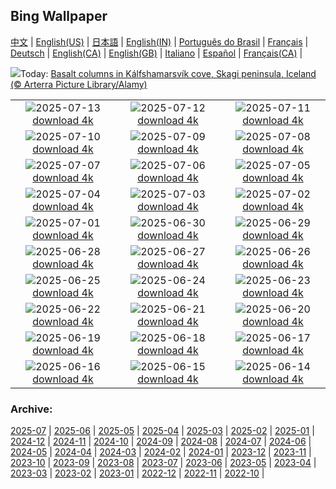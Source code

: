 ## Bing Wallpaper
[中文](README.md) |                     [English(US)](en-US.md) |                     [日本語](ja-JP.md) |                     [English(IN)](en-IN.md) |                     [Português do Brasil](pt-BR.md) |                     [Français](fr-FR.md) |                     [Deutsch](de-DE.md) |                     [English(CA)](en-CA.md) |                     [English(GB)](en-GB.md) |                     [Italiano](it-IT.md) |                     [Español](es-ES.md) |                     [Français(CA)](fr-CA.md) |                    

![](https://www.bing.com/th?id=OHR.BasaltColumns_EN-CA4039785638_UHD.jpg&w=1000)Today: [Basalt columns in Kálfshamarsvík cove, Skagi peninsula, Iceland (© Arterra Picture Library/Alamy)](https://www.bing.com/th?id=OHR.BasaltColumns_EN-CA4039785638_UHD.jpg)

|      |      |      |
| :----: | :----: | :----: |
|![](https://www.bing.com/th?id=OHR.ThomsonGazelle_EN-CA9696742012_UHD.jpg&pid=hp&w=384&h=216&rs=1&c=4)2025-07-13 [download 4k](https://www.bing.com/th?id=OHR.ThomsonGazelle_EN-CA9696742012_UHD.jpg)|![](https://www.bing.com/th?id=OHR.TokyoSunrise_EN-CA3623900157_UHD.jpg&pid=hp&w=384&h=216&rs=1&c=4)2025-07-12 [download 4k](https://www.bing.com/th?id=OHR.TokyoSunrise_EN-CA3623900157_UHD.jpg)|![](https://www.bing.com/th?id=OHR.BahamaBlues_EN-CA4070961234_UHD.jpg&pid=hp&w=384&h=216&rs=1&c=4)2025-07-11 [download 4k](https://www.bing.com/th?id=OHR.BahamaBlues_EN-CA4070961234_UHD.jpg)|
|![](https://www.bing.com/th?id=OHR.ConstitucionStation_EN-CA3916160090_UHD.jpg&pid=hp&w=384&h=216&rs=1&c=4)2025-07-10 [download 4k](https://www.bing.com/th?id=OHR.ConstitucionStation_EN-CA3916160090_UHD.jpg)|![](https://www.bing.com/th?id=OHR.SecedaPeak_EN-CA3724854798_UHD.jpg&pid=hp&w=384&h=216&rs=1&c=4)2025-07-09 [download 4k](https://www.bing.com/th?id=OHR.SecedaPeak_EN-CA3724854798_UHD.jpg)|![](https://www.bing.com/th?id=OHR.ShetlandGannets_EN-CA3506391267_UHD.jpg&pid=hp&w=384&h=216&rs=1&c=4)2025-07-08 [download 4k](https://www.bing.com/th?id=OHR.ShetlandGannets_EN-CA3506391267_UHD.jpg)|
|![](https://www.bing.com/th?id=OHR.MesquiteFlats_EN-CA9795288492_UHD.jpg&pid=hp&w=384&h=216&rs=1&c=4)2025-07-07 [download 4k](https://www.bing.com/th?id=OHR.MesquiteFlats_EN-CA9795288492_UHD.jpg)|![](https://www.bing.com/th?id=OHR.TourCyclists_EN-CA3150414596_UHD.jpg&pid=hp&w=384&h=216&rs=1&c=4)2025-07-06 [download 4k](https://www.bing.com/th?id=OHR.TourCyclists_EN-CA3150414596_UHD.jpg)|![](https://www.bing.com/th?id=OHR.EchinaceaButterfly_EN-CA7402334180_UHD.jpg&pid=hp&w=384&h=216&rs=1&c=4)2025-07-05 [download 4k](https://www.bing.com/th?id=OHR.EchinaceaButterfly_EN-CA7402334180_UHD.jpg)|
|![](https://www.bing.com/th?id=OHR.RainbowRiver_EN-CA2699490403_UHD.jpg&pid=hp&w=384&h=216&rs=1&c=4)2025-07-04 [download 4k](https://www.bing.com/th?id=OHR.RainbowRiver_EN-CA2699490403_UHD.jpg)|![](https://www.bing.com/th?id=OHR.MaroonClownfish_EN-CA2519665800_UHD.jpg&pid=hp&w=384&h=216&rs=1&c=4)2025-07-03 [download 4k](https://www.bing.com/th?id=OHR.MaroonClownfish_EN-CA2519665800_UHD.jpg)|![](https://www.bing.com/th?id=OHR.Canada25Day_EN-CA2287928069_UHD.jpg&pid=hp&w=384&h=216&rs=1&c=4)2025-07-02 [download 4k](https://www.bing.com/th?id=OHR.Canada25Day_EN-CA2287928069_UHD.jpg)|
|![](https://www.bing.com/th?id=OHR.WolfeCrater_EN-CA2112068700_UHD.jpg&pid=hp&w=384&h=216&rs=1&c=4)2025-07-01 [download 4k](https://www.bing.com/th?id=OHR.WolfeCrater_EN-CA2112068700_UHD.jpg)|![](https://www.bing.com/th?id=OHR.BandaIsland_EN-CA1920506603_UHD.jpg&pid=hp&w=384&h=216&rs=1&c=4)2025-06-30 [download 4k](https://www.bing.com/th?id=OHR.BandaIsland_EN-CA1920506603_UHD.jpg)|![](https://www.bing.com/th?id=OHR.PrideParade_EN-CA1755780382_UHD.jpg&pid=hp&w=384&h=216&rs=1&c=4)2025-06-29 [download 4k](https://www.bing.com/th?id=OHR.PrideParade_EN-CA1755780382_UHD.jpg)|
|![](https://www.bing.com/th?id=OHR.SplendidFrog_EN-CA1521456248_UHD.jpg&pid=hp&w=384&h=216&rs=1&c=4)2025-06-28 [download 4k](https://www.bing.com/th?id=OHR.SplendidFrog_EN-CA1521456248_UHD.jpg)|![](https://www.bing.com/th?id=OHR.HorseheadRock_EN-CA0845252877_UHD.jpg&pid=hp&w=384&h=216&rs=1&c=4)2025-06-27 [download 4k](https://www.bing.com/th?id=OHR.HorseheadRock_EN-CA0845252877_UHD.jpg)|![](https://www.bing.com/th?id=OHR.GlastonburyScenic_EN-CA0680110698_UHD.jpg&pid=hp&w=384&h=216&rs=1&c=4)2025-06-26 [download 4k](https://www.bing.com/th?id=OHR.GlastonburyScenic_EN-CA0680110698_UHD.jpg)|
|![](https://www.bing.com/th?id=OHR.DelicateArch_EN-CA0482409056_UHD.jpg&pid=hp&w=384&h=216&rs=1&c=4)2025-06-25 [download 4k](https://www.bing.com/th?id=OHR.DelicateArch_EN-CA0482409056_UHD.jpg)|![](https://www.bing.com/th?id=OHR.DresdenElbe_EN-CA0313860830_UHD.jpg&pid=hp&w=384&h=216&rs=1&c=4)2025-06-24 [download 4k](https://www.bing.com/th?id=OHR.DresdenElbe_EN-CA0313860830_UHD.jpg)|![](https://www.bing.com/th?id=OHR.AmazonEcuador_EN-CA0127990523_UHD.jpg&pid=hp&w=384&h=216&rs=1&c=4)2025-06-23 [download 4k](https://www.bing.com/th?id=OHR.AmazonEcuador_EN-CA0127990523_UHD.jpg)|
|![](https://www.bing.com/th?id=OHR.SerengetiGiraffe_EN-CA5577558802_UHD.jpg&pid=hp&w=384&h=216&rs=1&c=4)2025-06-22 [download 4k](https://www.bing.com/th?id=OHR.SerengetiGiraffe_EN-CA5577558802_UHD.jpg)|![](https://www.bing.com/th?id=OHR.IcelandSolstice_EN-CA5496259238_UHD.jpg&pid=hp&w=384&h=216&rs=1&c=4)2025-06-21 [download 4k](https://www.bing.com/th?id=OHR.IcelandSolstice_EN-CA5496259238_UHD.jpg)|![](https://www.bing.com/th?id=OHR.SanMiguelAzores_EN-CA7375629918_UHD.jpg&pid=hp&w=384&h=216&rs=1&c=4)2025-06-20 [download 4k](https://www.bing.com/th?id=OHR.SanMiguelAzores_EN-CA7375629918_UHD.jpg)|
|![](https://www.bing.com/th?id=OHR.AsianSwallowtail_EN-CA4695488605_UHD.jpg&pid=hp&w=384&h=216&rs=1&c=4)2025-06-19 [download 4k](https://www.bing.com/th?id=OHR.AsianSwallowtail_EN-CA4695488605_UHD.jpg)|![](https://www.bing.com/th?id=OHR.CumberlandOaks_EN-CA4846374489_UHD.jpg&pid=hp&w=384&h=216&rs=1&c=4)2025-06-18 [download 4k](https://www.bing.com/th?id=OHR.CumberlandOaks_EN-CA4846374489_UHD.jpg)|![](https://www.bing.com/th?id=OHR.SeaTurtleBrazil_EN-CA4683535863_UHD.jpg&pid=hp&w=384&h=216&rs=1&c=4)2025-06-17 [download 4k](https://www.bing.com/th?id=OHR.SeaTurtleBrazil_EN-CA4683535863_UHD.jpg)|
|![](https://www.bing.com/th?id=OHR.RheaDad_EN-CA4283267159_UHD.jpg&pid=hp&w=384&h=216&rs=1&c=4)2025-06-16 [download 4k](https://www.bing.com/th?id=OHR.RheaDad_EN-CA4283267159_UHD.jpg)|![](https://www.bing.com/th?id=OHR.DolomitiEstate_EN-CA4112246625_UHD.jpg&pid=hp&w=384&h=216&rs=1&c=4)2025-06-15 [download 4k](https://www.bing.com/th?id=OHR.DolomitiEstate_EN-CA4112246625_UHD.jpg)|![](https://www.bing.com/th?id=OHR.CanadianGPQuebec_EN-CA4428568673_UHD.jpg&pid=hp&w=384&h=216&rs=1&c=4)2025-06-14 [download 4k](https://www.bing.com/th?id=OHR.CanadianGPQuebec_EN-CA4428568673_UHD.jpg)|


### Archive:
[2025-07](archive/en-CA/202507/README.md) | [2025-06](archive/en-CA/202506/README.md) | [2025-05](archive/en-CA/202505/README.md) | [2025-04](archive/en-CA/202504/README.md) | [2025-03](archive/en-CA/202503/README.md) | [2025-02](archive/en-CA/202502/README.md) | [2025-01](archive/en-CA/202501/README.md) | [2024-12](archive/en-CA/202412/README.md) | [2024-11](archive/en-CA/202411/README.md) | [2024-10](archive/en-CA/202410/README.md) | [2024-09](archive/en-CA/202409/README.md) | [2024-08](archive/en-CA/202408/README.md) | [2024-07](archive/en-CA/202407/README.md) | [2024-06](archive/en-CA/202406/README.md) | [2024-05](archive/en-CA/202405/README.md) | [2024-04](archive/en-CA/202404/README.md) | [2024-03](archive/en-CA/202403/README.md) | [2024-02](archive/en-CA/202402/README.md) | [2024-01](archive/en-CA/202401/README.md) | [2023-12](archive/en-CA/202312/README.md) | [2023-11](archive/en-CA/202311/README.md) | [2023-10](archive/en-CA/202310/README.md) | [2023-09](archive/en-CA/202309/README.md) | [2023-08](archive/en-CA/202308/README.md) | [2023-07](archive/en-CA/202307/README.md) | [2023-06](archive/en-CA/202306/README.md) | [2023-05](archive/en-CA/202305/README.md) | [2023-04](archive/en-CA/202304/README.md) | [2023-03](archive/en-CA/202303/README.md) | [2023-02](archive/en-CA/202302/README.md) | [2023-01](archive/en-CA/202301/README.md) | [2022-12](archive/en-CA/202212/README.md) | [2022-11](archive/en-CA/202211/README.md) | [2022-10](archive/en-CA/202210/README.md) | 